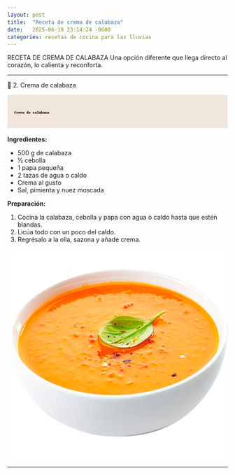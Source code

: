 ```yaml
---
layout: post
title:  "Receta de crema de calabaza"
date:   2025-06-19 23:14:24 -0600
categories: recetas de cocina para las lluvias
---
```


RECETA DE CREMA DE CALABAZA
Una opción diferente que llega directo al corazón, lo calienta y reconforta.

---

🍲 2. Crema de calabaza

![Crema de calabaza](/assets/images/crema-calabaza.jpg)

**Ingredientes:**
- 500 g de calabaza  
- ½ cebolla  
- 1 papa pequeña  
- 2 tazas de agua o caldo  
- Crema al gusto  
- Sal, pimienta y nuez moscada  


**Preparación:**
1. Cocina la calabaza, cebolla y papa con agua o caldo hasta que estén blandas.  
2. Licúa todo con un poco del caldo.  
3. Regrésalo a la olla, sazona y añade crema.

![Crema de calabaza](/assets/images/cremita-calabaza.png)

---